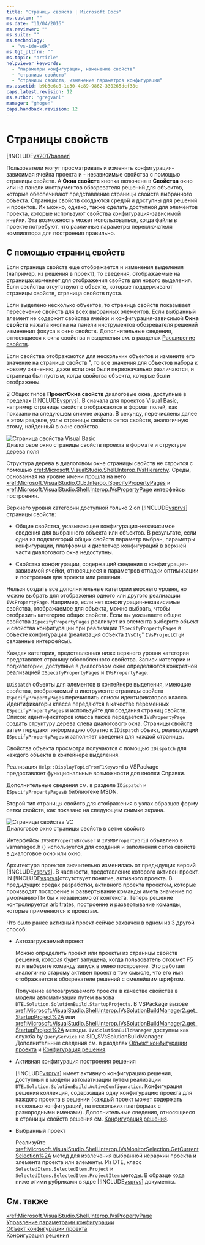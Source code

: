 ```yaml
---
title: "Страницы свойств | Microsoft Docs"
ms.custom: ""
ms.date: "11/04/2016"
ms.reviewer: ""
ms.suite: ""
ms.technology: 
  - "vs-ide-sdk"
ms.tgt_pltfrm: ""
ms.topic: "article"
helpviewer_keywords: 
  - "параметры конфигурации, изменение свойств"
  - "страницы свойств"
  - "страницы свойств, изменение параметров конфигурации"
ms.assetid: b9b3e6e8-1e30-4c89-9862-330265dcf38c
caps.latest.revision: 12
ms.author: "gregvanl"
manager: "ghogen"
caps.handback.revision: 12
---
```

# Страницы свойств
[!INCLUDE[vs2017banner](../../code-quality/includes/vs2017banner.md)]

Пользователи могут просматривать и изменять конфигурация\-зависимая ячейка проекта и \- независимые свойства с помощью страницы свойств.  A **Окна свойств** кнопка включена в  **Свойства** окно или на панели инструментов обозревателя решений для объектов, которые обеспечивают представление страницы свойств выбранного объекта.  Страницы свойств создаются средой и доступны для решений и проектов.  Их можно, однако, также сделать доступной для элементов проекта, которые используют свойства конфигурация\-зависимой ячейки.  Эта возможность может использоваться, когда файлы в проекте потребуют, что различные параметры переключателя компилятора для построения правильно.  
  
## С помощью страниц свойств  
 Если страница свойств еще отображается и изменения выделения \(например, из решения в проект\), то сведения, отображаемые на страницах изменяет для отображения свойств для нового выделения.  Если свойства отсутствуют в объекте, которые поддерживают страницы свойств, страница свойств пуста.  
  
 Если выделено несколько объектов, то страница свойств показывает пересечение свойств для всех выбранных элементов.  Если выбранный элемент не содержит свойства ячейки и конфигурация\-зависимой **Окна свойств** нажата кнопка на панели инструментов обозревателя решений изменения фокуса в окно свойств.  Дополнительные сведения, относящиеся к окна свойства и выделения см. в разделах [Расширение свойств](../../extensibility/internals/extending-properties.md).  
  
 Если свойства отображаются для нескольких объектов и измените его значение на странице свойств ", то все значения для объектов набора к новому значению, даже если они были первоначально различаются, и страница был пустым, когда свойства объекта, которые были отображены.  
  
 2 Общих типов **ПроектОкна свойств** диалоговые окна, доступные в пределах  [!INCLUDE[vsprvs](../../code-quality/includes/vsprvs_md.md)].  В сначала для проектов Visual Basic, например страницы свойств отображаются в формат полей, как показано на следующем снимке экрана.  В секунду, перечислены далее в этом разделе, узлы страницы свойств сетка свойств, аналогичную этому, найденный в окне свойства.  
  
 ![Страница свойства Visual Basic](../../extensibility/internals/media/vsvbproppages.png "vsVBPropPages")  
Диалоговое окно страницы свойств проекта в формате и структуре дерева поля  
  
 Структура дерева в диалоговом окне страницы свойств не строится с помощью <xref:Microsoft.VisualStudio.Shell.Interop.IVsHierarchy>.  Среды, основанная на уровне имени прошла на него <xref:Microsoft.VisualStudio.OLE.Interop.ISpecifyPropertyPages> и  <xref:Microsoft.VisualStudio.Shell.Interop.IVsPropertyPage> интерфейсы построения.  
  
 Верхнего уровня категории доступной только 2 on [!INCLUDE[vsprvs](../../code-quality/includes/vsprvs_md.md)] страницы свойств:  
  
-   Общие свойства, указывающее конфигурация\-независимое сведения для выбранного объекта или объектов.  В результате, если одна из подкатегорий общих свойств параметр выбран, параметры конфигурации, платформы и диспетчер конфигураций в верхней части диалогового окна недоступны.  
  
-   Свойства конфигурации, содержащий сведения о конфигурация\-зависимой ячейки, относящиеся к параметров отладки оптимизации и построения для проекта или решения.  
  
 Нельзя создать все дополнительные категории верхнего уровня, но можно выбрать для отображения одного или другого реализации `IVsPropertyPage`.  Например, если нет конфигурация\-независимые свойства, отображаемое для объекта, можно выбрать, чтобы отобразить категорию общих свойств.  Если вы указываете общие свойства `ISpecifyPropertyPages` реализует из элемента выберите объект и свойства конфигурации при реализации  `ISpecifyPropertyPages` в объекте конфигурации \(реализация объекта  `IVsCfg`"  `IVsProjectCfg`и связанные интерфейсы\).  
  
 Каждая категория, представленная ниже верхнего уровня категории представляет страницу обособленного свойства.  Записи категории и подкатегории, доступные в диалоговом окне определяются конкретной реализацией `ISpecifyPropertyPages` и  `IVsPropertyPage`.  
  
 `IDispatch` объекты для элементов в контейнере выделения, имеющие свойства, отображаемый в инструменте страницы свойств  `ISpecifyPropertyPages` перечислить список идентификаторов класса.  Идентификаторы класса передаются в качестве переменных `ISpecifyPropertyPages` и используйте для создания страниц свойств.  Список идентификаторов класса также передается `IVsPropertyPage` создать структуру дерева слева диалогового окна.  Страницы свойств затем передают информацию обратно к `IDispatch` объект, реализующий  `ISpecifyPropertyPages` и заполняет сведения для каждой страницы.  
  
 Свойства объекта просмотра получаются с помощью `IDispatch` для каждого объекта в контейнере выделения.  
  
 Реализация `Help::DisplayTopicFromF1Keyword` в VSPackage предоставляет функциональные возможности для кнопки Справки.  
  
 Дополнительные сведения см. в разделе `IDispatch` и  `ISpecifyPropertyPages`в библиотеке MSDN.  
  
 Второй тип страницы свойств для отображения в узлах образцов форму сетки свойств, как показано на следующем снимке экрана.  
  
 ![Страницы свойства VC](../../extensibility/internals/media/vsvcproppages.gif "vsVCPropPages")  
Диалоговое окно страницы свойств в сетке свойств  
  
 Интерфейсы `IVSMDPropertyBrowser` и  `IVSMDPropertyGrid` объявлено в vsmanaged.h \(\) используется для создания и заполнения сетка свойств в диалоговое окно или окно.  
  
 Архитектура проектов значительно изменилась от предыдущих версий [!INCLUDE[vsprvs](../../code-quality/includes/vsprvs_md.md)].  В частности, представление которого активен проект.  IN [!INCLUDE[vsprvs](../../code-quality/includes/vsprvs_md.md)]отсутствует понятие, активного проекта.  В предыдущих средах разработки, активного проекта проектом, которые производят построение и развертывание команды иметь значение по умолчаниюTfи бы к независимо от контекста.  Теперь решение контролируется arbitrates, построение и развертывание команды, которые применяются к проектам.  
  
 Что было ранее активный проект сейчас захвачен в одном из 3 другой способ:  
  
-   Автозагружаемый проект  
  
     Можно определить проект или проекты из страницы свойств решения, которая будет запущена, когда пользователь отожмет F5 или выберите команду запуск в меню построение.  Это работает аналогично старому активен проект в том смысле, что его имя отображается в обозревателе решений с смелейшим шрифтом.  
  
     Получение автозагружаемого проекта в качестве свойства в модели автоматизации путем вызова `DTE.Solution.SolutionBuild.StartupProjects`.  В VSPackage вызове <xref:Microsoft.VisualStudio.Shell.Interop.IVsSolutionBuildManager2.get_StartupProject%2A> или  <xref:Microsoft.VisualStudio.Shell.Interop.IVsSolutionBuildManager2.get_StartupProject%2A> методы.  `IVsSolutionBuildManager` доступны как служба by  `QueryService` на SID\_SVsSolutionBuildManager.  Дополнительные сведения см. в разделах [Объект конфигурации проекта](../../extensibility/internals/project-configuration-object.md) и [Конфигурация решения](../../extensibility/internals/solution-configuration.md).  
  
-   Активная конфигурация построения решения  
  
     [!INCLUDE[vsprvs](../../code-quality/includes/vsprvs_md.md)] имеет активную конфигурацию решения, доступный в модели автоматизации путем реализации  `DTE.Solution.SolutionBuild.ActiveConfiguration`.  Конфигурация решения коллекция, содержащая одну конфигурацию проекта для каждого проекта в решении \(каждый проект может содержать несколько конфигураций, на нескольких платформах с разнородными именами\).  Дополнительные сведения, относящиеся к страницы свойств решения см. [Конфигурация решения](../../extensibility/internals/solution-configuration.md).  
  
-   Выбранный проект  
  
     Реализуйте <xref:Microsoft.VisualStudio.Shell.Interop.IVsMonitorSelection.GetCurrentSelection%2A> метод для извлечения выбранной иерархии проекта и элемента проекта или элементы.  Из DTE, класс `SelectedItems.SelectedItem.Project` и  `SelectedItems.SelectedItem.ProjectItem` методы.  В образце кода ниже этими рубриками в ядре [!INCLUDE[vsprvs](../../code-quality/includes/vsprvs_md.md)] документы.  
  
## См. также  
 <xref:Microsoft.VisualStudio.Shell.Interop.IVsPropertyPage>   
 [Управление параметрами конфигурации](../../extensibility/internals/managing-configuration-options.md)   
 [Объект конфигурации проекта](../../extensibility/internals/project-configuration-object.md)   
 [Конфигурация решения](../../extensibility/internals/solution-configuration.md)